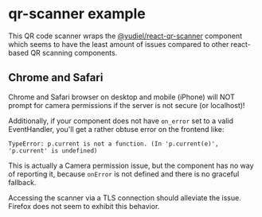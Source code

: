 # qr-scanner example

This QR code scanner wraps the
[@yudiel/react-qr-scanner](https://github.com/yudielcurbelo/react-qr-scanner)
component which seems to have the least amount of issues compared to other
react-based QR scanning components.

## Chrome and Safari

Chrome and Safari browser on desktop and mobile (iPhone) will NOT prompt for
camera permissions if the server is not secure (or localhost)!

Additionally, if your component does not have `on_error` set to a valid
EventHandler, you'll get a rather obtuse error on the frontend like:

```console
TypeError: p.current is not a function. (In 'p.current(e)', 'p.current' is undefined)
```

This is actually a Camera permission issue, but the component has no way of
reporting it, because `onError` is not defined and there is no graceful
fallback.

Accessing the scanner via a TLS connection should alleviate the issue. Firefox
does not seem to exhibit this behavior.